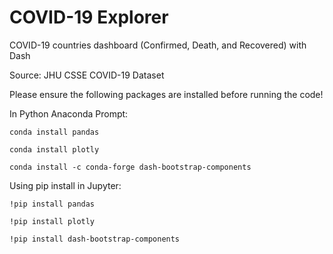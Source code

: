 # COVID-19 Explorer

COVID-19 countries dashboard (Confirmed, Death, and Recovered) with Dash

Source: JHU CSSE COVID-19 Dataset

Please ensure the following packages are installed before running the code!

In Python Anaconda Prompt:

``conda install pandas``

``conda install plotly``

``conda install -c conda-forge dash-bootstrap-components``

Using pip install in Jupyter:

``!pip install pandas``

``!pip install plotly``

``!pip install dash-bootstrap-components``
